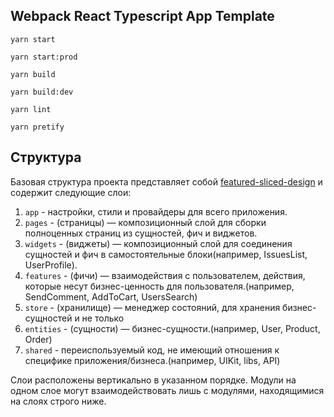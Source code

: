 ## Webpack React Typescript App Template

`yarn start` 

`yarn start:prod`

`yarn build` 

`yarn build:dev`

`yarn lint`

`yarn pretify`

## Структура
Базовая структура проекта представляет собой [featured-sliced-design](https://feature-sliced.design) и содержит следующие слои:

1. `app` - настройки, стили и провайдеры для всего приложения.
2. `pages` - (страницы) — композиционный слой для сборки полноценных страниц из сущностей, фич и виджетов.
3. `widgets` - (виджеты) — композиционный слой для соединения сущностей и фич в самостоятельные блоки(например, IssuesList, UserProfile).
4. `features` - (фичи) — взаимодействия с пользователем, действия, которые несут бизнес-ценность для пользователя.(например, SendComment, AddToCart, UsersSearch)
5. `store` - (хранилище) — менеджер состояний, для хранения бизнес-сущностей и не только
6. `entities` - (сущности) — бизнес-сущности.(например, User, Product, Order)
7. `shared` - переиспользуемый код, не имеющий отношения к специфике приложения/бизнеса.(например, UIKit, libs, API)

Слои расположены вертикально в указанном порядке.
Модули на одном слое могут взаимодействовать лишь с модулями,
находящимися на слоях строго ниже.